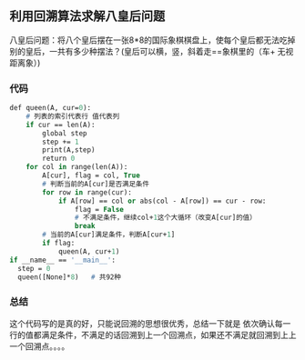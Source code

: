 ## 利用回溯算法求解八皇后问题
八皇后问题：将八个皇后摆在一张8*8的国际象棋棋盘上，使每个皇后都无法吃掉别的皇后，一共有多少种摆法？(皇后可以横，竖，斜着走==象棋里的（车+ 无视距离象）)

### 代码
```p
def queen(A, cur=0):
    # 列表的索引代表行 值代表列
    if cur == len(A):
        global step
        step += 1
        print(A,step)
        return 0
    for col in range(len(A)):
        A[cur], flag = col, True
        # 判断当前的A[cur]是否满足条件
        for row in range(cur):
            if A[row] == col or abs(col - A[row]) == cur - row:
                flag = False
                # 不满足条件，继续col+1这个大循环（改变A[cur]的值）
                break
        # 当前的A[cur]满足条件，判断A[cur+1]
        if flag:
            queen(A, cur+1)
if __name__ == '__main__':
  step = 0
  queen([None]*8)   # 共92种

```
### 总结
这个代码写的是真的好，只能说回溯的思想很优秀，总结一下就是 依次确认每一行的值都满足条件，不满足的话回溯到上一个回溯点，如果还不满足就回溯到上上一个回溯点。。。。
